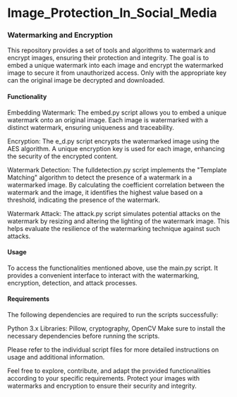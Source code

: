 # Image_Protection_In_Social_Media

<h3>Watermarking and Encryption</h3>
This repository provides a set of tools and algorithms to watermark and encrypt images, ensuring their protection and integrity. The goal is to embed a unique watermark into each image and encrypt the watermarked image to secure it from unauthorized access. Only with the appropriate key can the original image be decrypted and downloaded.

<h4>Functionality</h4>
Embedding Watermark: The embed.py script allows you to embed a unique watermark onto an original image. Each image is watermarked with a distinct watermark, ensuring uniqueness and traceability.

Encryption: The e_d.py script encrypts the watermarked image using the AES algorithm. A unique encryption key is used for each image, enhancing the security of the encrypted content.

Watermark Detection: The fulldetection.py script implements the "Template Matching" algorithm to detect the presence of a watermark in a watermarked image. By calculating the coefficient correlation between the watermark and the image, it identifies the highest value based on a threshold, indicating the presence of the watermark.

Watermark Attack: The attack.py script simulates potential attacks on the watermark by resizing and altering the lighting of the watermark image. This helps evaluate the resilience of the watermarking technique against such attacks.

<h4>Usage</h4>
To access the functionalities mentioned above, use the main.py script. It provides a convenient interface to interact with the watermarking, encryption, detection, and attack processes.

<h4>Requirements</h4>
The following dependencies are required to run the scripts successfully:

Python 3.x
Libraries: Pillow, cryptography, OpenCV
Make sure to install the necessary dependencies before running the scripts.

Please refer to the individual script files for more detailed instructions on usage and additional information.

Feel free to explore, contribute, and adapt the provided functionalities according to your specific requirements. Protect your images with watermarks and encryption to ensure their security and integrity.
